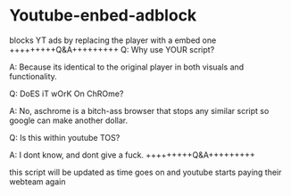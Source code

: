 # Youtube-enbed-adblock
blocks YT ads by replacing the player with a embed one
+++++++++Q&A+++++++++
Q: Why use YOUR script?

A: Because its identical to the original player in both visuals and functionality.

Q: DoES iT wOrK On ChROme?

A: No, aschrome is a bitch-ass browser that stops any similar script so google can make another dollar.

Q: Is this within youtube TOS?

A: I dont know, and dont give a fuck.
+++++++++Q&A+++++++++

this script will be updated as time goes on and youtube starts paying their webteam again

